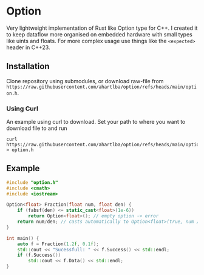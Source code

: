 # Option

Very lightweight implementation of Rust like Option type for C++.
I created it to keep dataflow more organised on embedded hardware with small types like uints and floats.
For more complex usage use things like the `<expected>` header in C++23.

## Installation

Clone repository using submodules, or download raw-file from `https://raw.githubusercontent.com/ahartlba/option/refs/heads/main/option.h`.

### Using Curl

An example using curl to download. Set your path to where you want to download file to and run

```shell
curl https://raw.githubusercontent.com/ahartlba/option/refs/heads/main/option.h > option.h
```

## Example

```c++
#include "option.h"
#include <cmath>
#include <iostream>

Option<float> Fraction(float num, float den) {
    if (fabsf(den) <= static_cast<float>(1e-6))
        return Option<float>(); // empty option -> error
    return num/den; // casts automatically to Option<float>(true, num / den)
}

int main() {
    auto f = Fraction(1.2f, 0.1f);
    std::cout << "Sucessfull: " << f.Success() << std::endl;
    if (f.Success())
        std::cout << f.Data() << std::endl;
}
```
